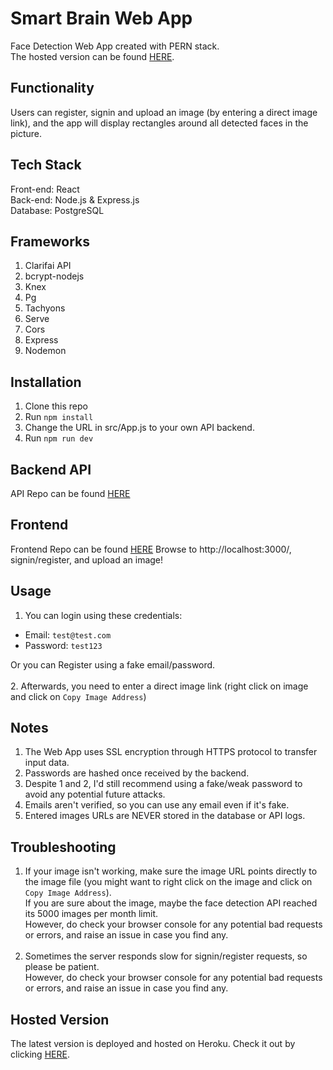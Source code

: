 # Smart Brain Web App

Face Detection Web App created with PERN stack.<br>
The hosted version can be found [HERE](https://smartbrains-api.onrender.com/api).

## Functionality

Users can register, signin and upload an image (by entering a direct image link),
and the app will display rectangles around all detected faces in the picture.

## Tech Stack

Front-end: React<br>
Back-end: Node.js & Express.js<br>
Database: PostgreSQL<br>

## Frameworks

1. Clarifai API
2. bcrypt-nodejs
3. Knex
4. Pg
5. Tachyons
6. Serve
7. Cors
8. Express
9. Nodemon

## Installation

1. Clone this repo
2. Run `npm install`
3. Change the URL in src/App.js to your own API backend.
4. Run `npm run dev`

## Backend API

API Repo can be found [HERE](https://github.com/AdityaPote/Smartbrain-Back-end)

## Frontend

Frontend Repo can be found [HERE](https://github.com/AdityaPote/Smartbrain-front-end)
Browse to http://localhost:3000/, signin/register, and upload an image!

## Usage

1. You can login using these credentials:

- Email: `test@test.com`
- Password: `test123`

Or you can Register using a fake email/password.<br><br> 2. Afterwards, you need to enter a direct image link
(right click on image and click on `Copy Image Address`)

## Notes

1. The Web App uses SSL encryption through HTTPS protocol to transfer input data.
2. Passwords are hashed once received by the backend.
3. Despite 1 and 2, I'd still recommend using a fake/weak password to avoid any potential future attacks.
4. Emails aren't verified, so you can use any email even if it's fake.
5. Entered images URLs are NEVER stored in the database or API logs.

## Troubleshooting

1. If your image isn't working, make sure the image URL points directly to the image file (you might want to right click on the image and click on `Copy Image Address`).<br>
   If you are sure about the image, maybe the face detection API reached its 5000 images per month limit.<br>
   However, do check your browser console for any potential bad requests or errors, and raise an issue in case you find any.<br><br>
2. Sometimes the server responds slow for signin/register requests, so please be patient.<br>
   However, do check your browser console for any potential bad requests or errors, and raise an issue in case you find any.

## Hosted Version

The latest version is deployed and hosted on Heroku. Check it out by clicking [HERE](https://smart-brain--face-detect.herokuapp.com/).
